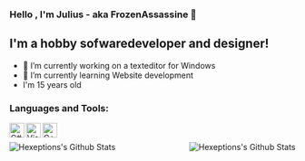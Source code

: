 ### Hello , I'm Julius - aka FrozenAssassine 👋
## I'm a hobby sofwaredeveloper and designer!
- 🔭 I’m currently working on a texteditor for Windows
- 🌱 I’m currently learning Website development
- I'm 15 years old

<!--
### Connect with me:

[<a href="https://www.instagram.com/FrozenAssassine/"><img style="filter: invert(100%); -webkit-filter: invert(100%);
" align="left" alt="FrozenAssassine | Instagram" width="22px" src="https://cdn.jsdelivr.net/npm/simple-icons@v3/icons/instagram.svg" /></a>][Instagram]
[<a href="https://discord.com/users/610088939763531776"><img align="left" alt="FrozenAssassine | Discord" width="22px" src="https://cdn.jsdelivr.net/npm/simple-icons@v3/icons/discord.svg" /></a>][discord]
[<a href="https://stackoverflow.com/users/14772994/frozenassassine"><img align="left" alt="FrozenAssassine | Stackoverflow" width="22px" src="https://cdn.jsdelivr.net/npm/simple-icons@v3/icons/stackoverflow.svg" /></a>][Stackoverflow]

<br />-->

### Languages and Tools:

<img align="left" alt="C#" width="26px" src="https://upload.wikimedia.org/wikipedia/commons/0/0d/C_Sharp_wordmark.svg" />
<img align="left" alt="Visual Studio" width="26px" src="https://static.wikia.nocookie.net/logopedia/images/e/ec/Microsoft_Visual_Studio_2022.svg/revision/latest/scale-to-width-down/250?cb=20211027141551" />
<img align="left" alt="C++" width="26px" src="https://upload.wikimedia.org/wikipedia/commons/1/18/ISO_C%2B%2B_Logo.svg" />
<br />
<br />

<img align="left" alt="Hexeptions's Github Stats" src="https://github-readme-stats.vercel.app/api/top-langs/?username=FrozenAssassine&show_icons=true&hide_border=true&theme=radical" />
<img align="right" alt="Hexeptions's Github Stats" src="https://github-readme-stats.vercel.app/api?username=FrozenAssassine&show_icons=true&hide_border=true&theme=radical" />
